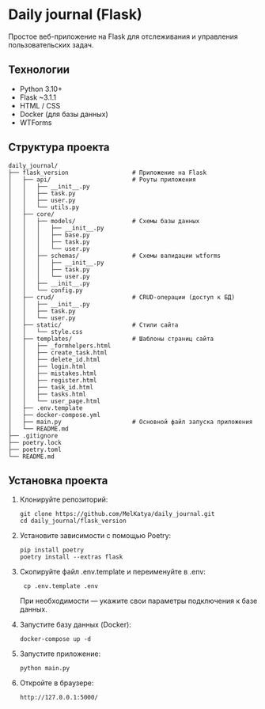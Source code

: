 # Daily journal (Flask)

Простое веб-приложение на Flask для отслеживания и управления пользовательских задач.

## Технологии

- Python 3.10+
- Flask ~3.1.1
- HTML / CSS
- Docker (для базы данных)
- WTForms

## Структура проекта
    daily_journal/      
    ├── flask_version                  # Приложение на Flask
    │   ├── api/                       # Роуты приложения
    │   │   ├── __init__.py
    │   │   ├── task.py
    │   │   ├── user.py
    │   │   └── utils.py
    │   ├── core/
    │   │   ├── models/                # Схемы базы данных
    │   │   │   ├── __init__.py
    │   │   │   ├── base.py
    │   │   │   ├── task.py
    │   │   │   └── user.py
    │   │   ├── schemas/               # Схемы валидации wtforms
    │   │   │   ├── __init__.py
    │   │   │   ├── task.py
    │   │   │   └── user.py
    │   │   ├── __init__.py
    │   │   └── config.py
    │   ├── crud/                      # CRUD-операции (доступ к БД)
    │   │   ├── __init__.py
    │   │   ├── task.py
    │   │   └── user.py
    │   ├── static/                    # Стили сайта
    │   │   └── style.css
    │   ├── templates/                 # Шаблоны страниц сайта
    │   │   ├── _formhelpers.html
    │   │   ├── create_task.html
    │   │   ├── delete_id.html
    │   │   ├── login.html
    │   │   ├── mistakes.html
    │   │   ├── register.html
    │   │   ├── task_id.html
    │   │   ├── tasks.html
    │   │   └── user_page.html
    │   ├── .env.template             
    │   ├── docker-compose.yml          
    │   ├── main.py                    # Основной файл запуска приложения 
    │   └── README.md
    ├── .gitignore
    ├── poetry.lock
    ├── poetry.toml
    └── README.md


## Установка проекта

1. Клонируйте репозиторий:
    ```
    git clone https://github.com/MelKatya/daily_journal.git
    cd daily_journal/flask_version
    ```

2. Установите зависимости с помощью Poetry:
    ```
    pip install poetry
    poetry install --extras flask
    ```
3. Скопируйте файл .env.template и переименуйте в .env:
   ```
    cp .env.template .env
    ```
    При необходимости — укажите свои параметры подключения к базе данных.

4. Запустите базу данных (Docker):
    ```
    docker-compose up -d
    ```
5. Запустите приложение:

   ```
   python main.py
   ```

6. Откройте в браузере:
   ```
   http://127.0.0.1:5000/
   ```

